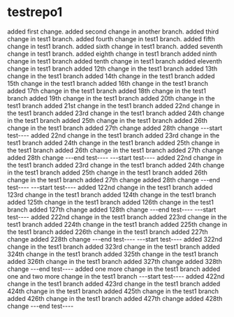 # testrepo1
added first change.
added second change in another branch.
added third change in test1 branch.
added fourth change in test1 branch.
added fifth change in test1 branch.
added sixth change in test1 branch.
added seventh change in test1 branch.
added eighth change in test1 branch
added ninth change in test1 branch
added tenth change in test1 branch
added eleventh change in test1 branch
added 12th change in the  test1 branch
added 13th change in the test1 branch
added 14th change in the test1 branch
added 15th change in the test1 branch
added 16th change in the test1 branch
added 17th change in the test1 branch
added 18th change in the test1 branch
added 19th change in the test1 branch
added 20th change in the test1 branch
added 21st change in the test1 branch
added 22nd change in the test1 branch
added 23rd change in the test1 branch
added 24th change in the test1 branch
added 25th change in the test1 branch
added 26th change in the test1 branch
added 27th change
added 28th change
---start test----
added 22nd change in the test1 branch
added 23rd change in the test1 branch
added 24th change in the test1 branch
added 25th change in the test1 branch
added 26th change in the test1 branch
added 27th change
added 28th change
---end test----
---start test----
added 22nd change in the test1 branch
added 23rd change in the test1 branch
added 24th change in the test1 branch
added 25th change in the test1 branch
added 26th change in the test1 branch
added 27th change
added 28th change
---end test----
---start test----
added 122nd change in the test1 branch
added 123rd change in the test1 branch
added 124th change in the test1 branch
added 125th change in the test1 branch
added 126th change in the test1 branch
added 127th change
added 128th change
---end test----
---start test----
added 222nd change in the test1 branch
added 223rd change in the test1 branch
added 224th change in the test1 branch
added 225th change in the test1 branch
added 226th change in the test1 branch
added 227th change
added 228th change
---end test----
---start test----
added 322nd change in the test1 branch
added 323rd change in the test1 branch
added 324th change in the test1 branch
added 325th change in the test1 branch
added 326th change in the test1 branch
added 327th change
added 328th change
---end test----
added one more change in the test1 branch
added one and two more change in the test1 branch
---start test----
added 422nd change in the test1 branch
added 423rd change in the test1 branch
added 424th change in the test1 branch
added 425th change in the test1 branch
added 426th change in the test1 branch
added 427th change
added 428th change
---end test----